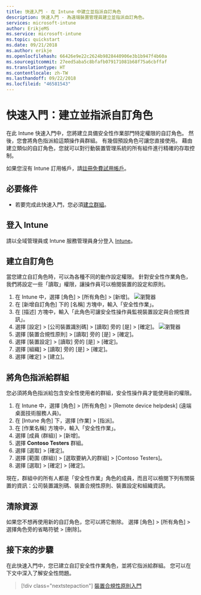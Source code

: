 ```yaml
---
title: 快速入門 - 在 Intune 中建立並指派自訂角色
description: 快速入門 - 為遠端裝置管理員建立並指派自訂角色。
services: microsoft-intune
author: ErikjeMS
ms.service: microsoft-intune
ms.topic: quickstart
ms.date: 09/21/2018
ms.author: erikje
ms.openlocfilehash: 66426e9e22c2624b9828440906e3b1b947f4b60a
ms.sourcegitcommit: 27eed5aba5c8bfafb079171081b68f75a6cbffaf
ms.translationtype: HT
ms.contentlocale: zh-TW
ms.lasthandoff: 09/22/2018
ms.locfileid: "46581543"
---
```

# <a name="quickstart-create-and-assign-a-custom-role"></a>快速入門：建立並指派自訂角色

在此 Intune 快速入門中，您將建立具備安全性作業部門特定權限的自訂角色。 然後，您會將角色指派給這類操作員群組。 有幾個預設角色可讓您直接使用。 藉由建立類似的自訂角色，您就可以對行動裝置管理系統的所有組件進行精確的存取控制。

如果您沒有 Intune 訂用帳戶，請[註冊免費試用帳戶](free-trial-sign-up.md)。

## <a name="prerequisites"></a>必要條件

- 若要完成此快速入門，您必須[建立群組](quickstart-create-group.md)。

## <a name="sign-in-to-intune"></a>登入 Intune

請以全域管理員或 Intune 服務管理員身分登入 [Intune](https://aka.ms/intuneportal)。

## <a name="create-a-custom-role"></a>建立自訂角色

當您建立自訂角色時，可以為各種不同的動作設定權限。 針對安全性作業角色，我們將設定一些「讀取」權限，讓操作員可以檢閱裝置的設定和原則。

1. 在 Intune 中，選擇 [角色] > [所有角色] > [新增]。
![瀏覽器](media/quickstart-create-custom-role/add-custom-role.png)
2. 在 [新增自訂角色] 下的 [名稱] 方塊中，輸入「安全性作業」。
3. 在 [描述] 方塊中，輸入「此角色可讓安全性操作員監視裝置設定與合規性資訊」。
4. 選擇 [設定] > [公司裝置識別碼] > [讀取] 旁的 [是] > [確定]。
![瀏覽器](media/quickstart-create-custom-role/corp-device-id-read.png)
5. 選擇 [裝置合規性原則] > [讀取] 旁的 [是] > [確定]。
6. 選擇 [裝置設定] > [讀取] 旁的 [是] > [確定]。
7. 選擇 [組織] > [讀取] 旁的 [是] > [確定]。
8. 選擇 [確定] > [建立]。

## <a name="assign-the-role-to-a-group"></a>將角色指派給群組

您必須將角色指派給包含安全性使用者的群組，安全性操作員才能使用新的權限。

1. 在 Intune 中，選擇 [角色] > [所有角色] > [Remote device helpdesk] \(遠端桌面技術服務人員\)。
2. 在 [Intune 角色] 下，選擇 [作業] > [指派]。
3. 在 [作業名稱] 方塊中，輸入「安全性作業」。
4. 選擇 [成員 (群組)] > [新增]。
5. 選擇 **Contoso Testers** 群組。
6. 選擇 [選取] > [確定]。
7. 選擇 [範圍 (群組)] > [選取要納入的群組] > [Contoso Testers]。
8. 選擇 [選取] > [確定] > [確定]。

現在，群組中的所有人都是「安全性作業」角色的成員，而且可以檢閱下列有關裝置的資訊：公司裝置識別碼、裝置合規性原則、裝置設定和組織資訊。

## <a name="clean-up-resources"></a>清除資源

如果您不想再使用新的自訂角色，您可以將它刪除。 選擇 [角色] > [所有角色] > 選擇角色旁的省略符號 > [刪除]。

## <a name="next-steps"></a>接下來的步驟

在此快速入門中，您已建立自訂安全性作業角色，並將它指派給群組。 您可以在下文中深入了解安全性問題。

> [!div class="nextstepaction"]
> [裝置合規性原則入門](device-compliance-get-started.md)
